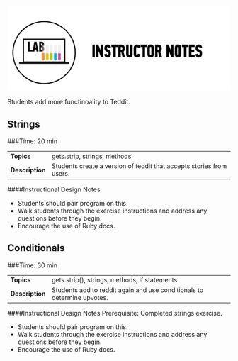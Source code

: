 ![Exercise - Instructor](../assets/ICL_icons/instr_lab.png)

Students add more functinoality to Teddit.

## Strings

###Time: 20 min

| | |
| ------------- |:-------------|
| __Topics__ | gets.strip, strings, methods | 
| __Description__| Students create a version of teddit that accepts stories from users. |    
 

####Instructional Design Notes
-	Students should pair program on this.
-	Walk students through the exercise instructions and address any questions before they begin.
-	Encourage the use of Ruby docs.




## Conditionals

###Time: 30 min

| | |
| ------------- |:-------------|
| __Topics__ | gets.strip(), strings, methods, if statements | 
| __Description__| Students add to reddit again and use conditionals to determine upvotes. |    
 


####Instructional Design Notes
Prerequisite: Completed strings exercise.

-	Students should pair program on this.
-	Walk students through the exercise instructions and address any questions before they begin.
-	Encourage the use of Ruby docs.

